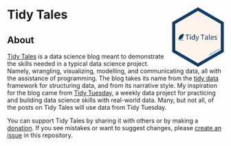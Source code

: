 # Tidy Tales <a href='https://tidytales.ca'><img src="inst/images/hexsticker.png" align="right" height="139"/></a>

## About

[Tidy Tales](https://tidytales.ca) is a data science blog meant to demonstrate the skills needed in a typical data science project. Namely, wrangling, visualizing, modelling, and communicating data, all with the assistance of programming. The blog takes its name from the [tidy data](https://www.jstatsoft.org/article/view/v059i10) framework for structuring data, and from its narrative style. My inspiration for the blog came from [Tidy Tuesday](https://github.com/rfordatascience/tidytuesday), a weekly data project for practicing and building data science skills with real-world data. Many, but not all, of the posts on Tidy Tales will use data from Tidy Tuesday.

You can support Tidy Tales by sharing it with others or by making a [donation](https://www.paypal.com/donate?hosted_button_id=BT3A5MBCASKFQ). If you see mistakes or want to suggest changes, please [create an issue](https://github.com/mccarthy-m-g/tidytales/issues/new) in this repository.

<!--
## Useful links

<https://zbib.org>
-->
